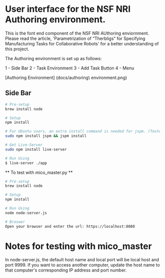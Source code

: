 # User interface for the NSF NRI Authoring environment.

This is the font end component of the NSF NRI AUthoring enviornment. Please read the article, 'Parametrization of “Therbligs”  for Specifying Manufacturing Tasks for Collaborative Robots' for a better understanding of this project.

The Authoring environment is set up as follows:

1 - Side Bar
2 - Task Environment
3 - Add Task Button
4 - Menu

[Authoring Environment] (docs/authoring\ environment.png)

## Side Bar




```sh
# Pre-setup
brew install node

# Setup
npm install

# For Ubuntu users, an extra install command is needed for jspm. (Tested on Ubuntu 16)
sudo npm install jspm && jspm install

# Get Live-Server 
sudo npm install live-server

# Run Using
$ live-server ./app
```

** To test with mico_master.py **
```sh
# Pre-setup
brew install node

# Setup
npm install

# Run Using
node node-server.js

# Broswer
Open your browser and enter the url: https://localhost:8080
```

# Notes for testing with mico_master
In node-server.js, the default host name and local port will be local host and port 9999. If you want to access another computer, update the host name to that computer's corresponding IP address and port number.
